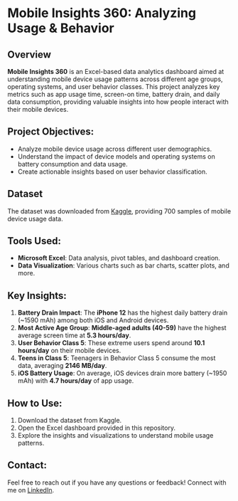 # Mobile Insights 360: Analyzing Usage & Behavior

## Overview
**Mobile Insights 360** is an Excel-based data analytics dashboard aimed at understanding mobile device usage patterns across different age groups, operating systems, and user behavior classes. This project analyzes key metrics such as app usage time, screen-on time, battery drain, and daily data consumption, providing valuable insights into how people interact with their mobile devices.

## Project Objectives:
- Analyze mobile device usage across different user demographics.
- Understand the impact of device models and operating systems on battery consumption and data usage.
- Create actionable insights based on user behavior classification.

## Dataset
The dataset was downloaded from [Kaggle](https://www.kaggle.com/datasets/valakhorasani/mobile-device-usage-and-user-behavior-dataset), providing 700 samples of mobile device usage data.

## Tools Used:
- **Microsoft Excel**: Data analysis, pivot tables, and dashboard creation.
- **Data Visualization**: Various charts such as bar charts, scatter plots, and more.

## Key Insights:
1. **Battery Drain Impact**: The **iPhone 12** has the highest daily battery drain (~1590 mAh) among both iOS and Android devices.
2. **Most Active Age Group**: **Middle-aged adults (40-59)** have the highest average screen time at **5.3 hours/day**.
3. **User Behavior Class 5**: These extreme users spend around **10.1 hours/day** on their mobile devices.
4. **Teens in Class 5**: Teenagers in Behavior Class 5 consume the most data, averaging **2146 MB/day**.
5. **iOS Battery Usage**: On average, iOS devices drain more battery (~1950 mAh) with **4.7 hours/day** of app usage.

## How to Use:
1. Download the dataset from Kaggle.
2. Open the Excel dashboard provided in this repository.
3. Explore the insights and visualizations to understand mobile usage patterns.

## Contact:
Feel free to reach out if you have any questions or feedback! Connect with me on [LinkedIn](www.linkedin.com/in/ishitasingh3299).

